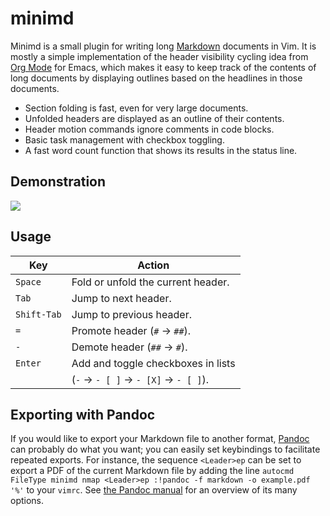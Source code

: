 # minimd

Minimd is a small plugin for writing long [Markdown](https://commonmark.org/) documents in Vim.  It is mostly a simple implementation of the header visibility cycling idea from [Org Mode](https://orgmode.org/) for Emacs, which makes it easy to keep track of the contents of long documents by displaying outlines based on the headlines in those documents.

- Section folding is fast, even for very large documents.
- Unfolded headers are displayed as an outline of their contents.
- Header motion commands ignore comments in code blocks.
- Basic task management with checkbox toggling.
- A fast word count function that shows its results in the status line.

## Demonstration

![](http://johnob.sdf.org/resources/minimd_demo.gif)

## Usage

| Key         | Action                                 |
| ----------- | -------------------------------------- |
| `Space`     | Fold or unfold the current header.     |
| `Tab`       | Jump to next header.                   |
| `Shift-Tab` | Jump to previous header.               |
| `=`         | Promote header (`#` → `##`).           |
| `-`         | Demote header (`##` → `#`).            |
| `Enter`     | Add and toggle checkboxes in lists     |
|             | (`-` → `- [ ]` → `- [X]` → `- [ ]`).   |

## Exporting with Pandoc

If you would like to export your Markdown file to another format, [Pandoc](https://pandoc.org/) can probably do what you want; you can easily set keybindings to facilitate repeated exports.  For instance, the sequence `<Leader>ep` can be set to export a PDF of the current Markdown file by adding the line `autocmd FileType minimd nmap <Leader>ep :!pandoc -f markdown -o example.pdf '%'` to your `vimrc`.  See [the Pandoc manual](https://pandoc.org/MANUAL.html) for an overview of its many options.
